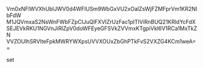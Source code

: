Vm0xNFlWVXhUblJWV0d4WFlUSm9WbGxVU2xOalZsWjFZMFprVm1KR2NIbFdW
M1JQVmxaS2NsWnFWbFZpClJuQlFXVlZrUzFac1pITlViRnBUQ21KRldYcFdX
SEJEVkRKU1NGVnJiRlZpV0doWFEyeGFSVkZVVmxKTgpiVkl6V1RCa1MxTkZN
VVZOUlhSRVlteFpkMWRYWXpsUVVXOUxZbGhPTkFvS2VXZG4KCm1weA==

set